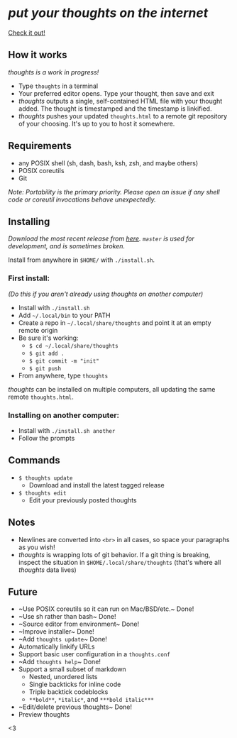 # *put your thoughts on the internet* 
[Check it out!](https://thoughts.maren.hup.is)

## How it works
*thoughts is a work in progress!*

* Type `thoughts` in a terminal
* Your preferred editor opens. Type your thought, then save and exit
* *thoughts* outputs a single, self-contained HTML file with your thought added. The thought is timestamped and the timestamp is linkified.
* *thoughts* pushes your updated `thoughts.html` to a remote git repository of your choosing. It's up to you to host it somewhere.

## Requirements
* any POSIX shell (sh, dash, bash, ksh, zsh, and maybe others)
* POSIX coreutils
* Git

*Note: Portability is the primary priority. Please open an issue if any shell code or coreutil invocations behave unexpectedly.*

## Installing
*Download the most recent release from [here](https://github.com/marenbeam/thoughts/releases). `master` is used for development, and is sometimes broken.*

Install from anywhere in `$HOME/` with `./install.sh`.

### First install:
*(Do this if you aren't already using thoughts on another computer)*
* Install with `./install.sh`
* Add `~/.local/bin` to your PATH
* Create a repo in `~/.local/share/thoughts` and point it at an empty remote origin
* Be sure it's working:
  * `$ cd ~/.local/share/thoughts`
  * `$ git add .`
  * `$ git commit -m "init"`
  * `$ git push`
* From anywhere, type `thoughts`

*thoughts* can be installed on multiple computers, all updating the same remote `thoughts.html`.

### Installing on another computer:
* Install with `./install.sh another`
* Follow the prompts

## Commands
* `$ thoughts update`
  * Download and install the latest tagged release
* `$ thoughts edit`
  * Edit your previously posted thoughts

## Notes
* Newlines are converted into `<br>` in all cases, so space your paragraphs as you wish!
* *thoughts* is wrapping lots of git behavior. If a git thing is breaking, inspect the situation in `$HOME/.local/share/thoughts` (that's where all *thoughts* data lives)

## Future
* ~Use POSIX coreutils so it can run on Mac/BSD/etc.~ Done!
* ~Use sh rather than bash~ Done!
* ~Source editor from environment~ Done!
* ~Improve installer~ Done!
* ~Add `thoughts update`~ Done!
* Automatically linkify URLs
* Support basic user configuration in a `thoughts.conf`
* ~Add `thoughts help`~ Done!
* Support a small subset of markdown
  * Nested, unordered lists
  * Single backticks for inline code
  * Triple backtick codeblocks
  * `**bold**`, `*italic*`, and `***bold italic***`
* ~Edit/delete previous thoughts~ Done!
* Preview thoughts

<3
